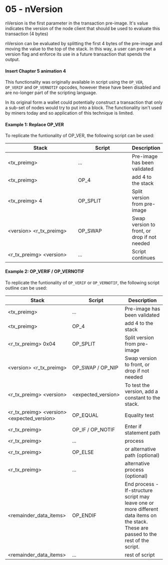 # 05 - nVersion

nVersion is the first parameter in the transaction pre-image. It's value indicates the version of the node client that should be used to evaluate this transaction (4 bytes)

nVersion can be evaluated by splitting the first 4 bytes of the pre-image and moving the value to the top of the stack. In this way, a user can pre-set a version flag and enforce its use in a future transaction that spends the output.

#### Insert Chapter 5 animation 4

This functionality was originally available in script using the `OP_VER`_,_ `OP_VERIF` and `OP_VERNOTIF` opcodes, however these have been disabled and are no-longer part of the scripting language.&#x20;

In its original form a wallet could potentially construct a transaction that only a sub-set of nodes would try to put into a block. The functionality isn't used by miners today and so application of this technique is limited.

#### Example 1: Replace OP\_VER

To replicate the funtionality of OP\_VER, the following script can be used:

<table><thead><tr><th width="279.3333333333333">Stack</th><th width="213">Script</th><th>Description</th></tr></thead><tbody><tr><td>&#x3C;tx_preimg></td><td>...</td><td>Pre-image has been validated </td></tr><tr><td>&#x3C;tx_preimg></td><td>OP_4</td><td>add 4 to the stack</td></tr><tr><td>&#x3C;tx_preimg> 4</td><td>OP_SPLIT</td><td>Split version from pre-image</td></tr><tr><td>&#x3C;version> &#x3C;r_tx_preimg></td><td>OP_SWAP</td><td>Swap version to front, or drop if not needed</td></tr><tr><td>&#x3C;r_tx_preimg> &#x3C;version></td><td>...</td><td>Script continues</td></tr></tbody></table>

#### Example 2: OP\_VERIF / OP\_VERNOTIF

To replicate the funtionality of `OP_VERIF` or `OP_VERNOTIF`, the following script outline can be used:

| Stack                                            | Script               | Description                                                                                                                            |
| ------------------------------------------------ | -------------------- | -------------------------------------------------------------------------------------------------------------------------------------- |
| \<tx\_preimg>                                    | ...                  | Pre-image has been validated                                                                                                           |
| \<tx\_preimg>                                    | OP\_4                | add 4 to the stack                                                                                                                     |
| \<r\_tx\_preimg> 0x04                            | OP\_SPLIT            | Split version from pre-image                                                                                                           |
| \<version> \<r\_tx\_preimg>                      | OP\_SWAP / OP\_NIP   | Swap version to front, or drop if not needed                                                                                           |
| \<r\_tx\_preimg> \<version>                      | \<expected\_version> | To test the version, add a constant to the stack.                                                                                      |
| \<r\_tx\_preimg> \<version> \<expected\_version> | OP\_EQUAL            | Equality test                                                                                                                          |
| \<r\_tx\_preimg>                                 | OP\_IF / OP\_NOTIF   | Enter if statement path                                                                                                                |
| \<r\_tx\_preimg>                                 | ...                  | process                                                                                                                                |
| \<r\_tx\_preimg>                                 | OP\_ELSE             | or alternative path (optional)                                                                                                         |
| \<r\_tx\_preimg>                                 | ...                  | alternative process (optional)                                                                                                         |
| \<remainder\_data\_items>                        | OP\_ENDIF            | End process - If-structure script may leave one or more different data items on the stack. These are passed to the rest of the script. |
| \<remainder\_data\_items>                        | ...                  | rest of script                                                                                                                         |
